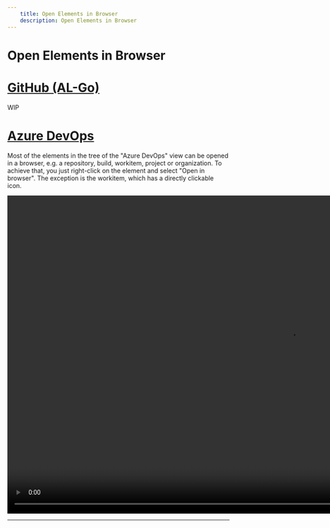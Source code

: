 ```yaml
---
    title: Open Elements in Browser
    description: Open Elements in Browser
---
```


# Open Elements in Browser

# [**GitHub (AL-Go)**](#tab/github)
WIP

# [**Azure DevOps**](#tab/azdevops)

Most of the elements in the tree of the "Azure DevOps" view can be opened in a browser, e.g. a repository, build, workitem, project or organization. To achieve that, you just right-click on the element and select "Open in browser". The exception is the workitem, which has a directly clickable icon.

<video width="1280px" height="720px" controls>
  <source src="../media/vsc-extension-open-stuff.mp4" type="video/mp4">
  Your browser does not support the video tag.
</video>

---

[create-org]: ../getting-started/create-org.md

